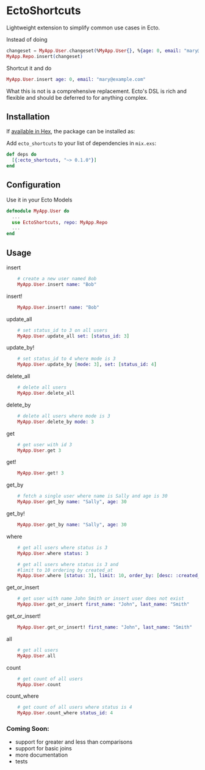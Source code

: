 # EctoShortcuts

Lightweight extension to simplify common use cases in Ecto.

Instead of doing
```elixir
changeset = MyApp.User.changeset(%MyApp.User{}, %{age: 0, email: "mary@example.com"})
MyApp.Repo.insert(changeset)
```
 
Shortcut it and do
```elixir
MyApp.User.insert age: 0, email: "mary@example.com"
```

What this is not is a comprehensive replacement. Ecto's DSL is rich and flexible and should be deferred to for anything complex.

## Installation

If [available in Hex](https://hex.pm/docs/publish), the package can be installed as:

  Add `ecto_shortcuts` to your list of dependencies in `mix.exs`:

  ```elixir
  def deps do
    [{:ecto_shortcuts, "~> 0.1.0"}]
  end
  ```

 ## Configuration   

Use it in your Ecto Models

```elixir
defmodule MyApp.User do
  ...
  use EctoShortcuts, repo: MyApp.Repo
  ...
end  
```

## Usage

insert
```elixir
	# create a new user named Bob
	MyApp.User.insert name: "Bob"
```

insert!
```elixir
	MyApp.User.insert! name: "Bob"
```

update_all
```elixir
	# set status_id to 3 on all users
	MyApp.User.update_all set: [status_id: 3]
```

update_by!
```elixir
	# set status_id to 4 where mode is 3
	MyApp.User.update_by [mode: 3], set: [status_id: 4]
```

delete_all
```elixir
	# delete all users
	MyApp.User.delete_all
```

delete_by
```elixir
	# delete all users where mode is 3
	MyApp.User.delete_by mode: 3
```

get
```elixir
	# get user with id 3
	MyApp.User.get 3
```

get!
```elixir
	MyApp.User.get! 3
```

get_by
```elixir
	# fetch a single user where name is Sally and age is 30
	MyApp.User.get_by name: "Sally", age: 30
```

get_by!
```elixir
	MyApp.User.get_by name: "Sally", age: 30
```

where
```elixir
	# get all users where status is 3
	MyApp.User.where status: 3

    # get all users where status is 3 and
    #limit to 10 ordering by created_at
    MyApp.User.where [status: 3], limit: 10, order_by: [desc: :created_at]
```

get_or_insert
```elixir
	# get user with name John Smith or insert user does not exist
	MyApp.User.get_or_insert first_name: "John", last_name: "Smith"
```

get_or_insert!
```elixir
	MyApp.User.get_or_insert! first_name: "John", last_name: "Smith"
```

all
```elixir
	# get all users
	MyApp.User.all
```

count
```elixir
	# get count of all users
	MyApp.User.count
```

count_where
```elixir
	# get count of all users where status is 4
	MyApp.User.count_where status_id: 4
```




### Coming Soon:

 * support for greater and less than comparisons
 * support for basic joins
 * more documentation
 * tests
